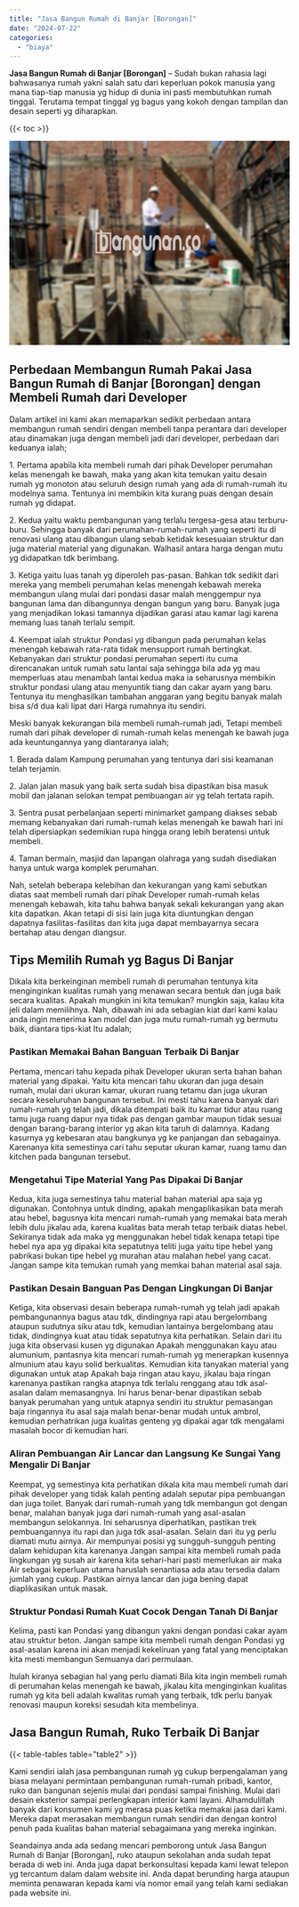```yaml
---
title: "Jasa Bangun Rumah di Banjar [Borongan]"
date: "2024-07-22"
categories: 
  - "biaya"
---
```


**Jasa Bangun Rumah di Banjar \[Borongan\]** – Sudah bukan rahasia lagi bahwasanya rumah yakni salah satu dari keperluan pokok manusia yang mana tiap-tiap manusia yg hidup di dunia ini pasti membutuhkan rumah tinggal. Terutama tempat tinggal yg bagus yang kokoh dengan tampilan dan desain seperti yg diharapkan.

{{< toc >}}

![Jasa Bangun Rumah di Banjar [Borongan]](/images/borong-bangunan-03.png)

## Perbedaan Membangun Rumah Pakai Jasa Bangun Rumah di Banjar \[Borongan\] dengan Membeli Rumah dari Developer

Dalam artikel ini kami akan memaparkan sedikit perbedaan antara membangun rumah sendiri dengan membeli tanpa perantara dari developer atau dinamakan juga dengan membeli jadi dari developer, perbedaan dari keduanya ialah;

1\. Pertama apabila kita membeli rumah dari pihak Developer perumahan kelas menengah ke bawah, maka yang akan kita temukan yaitu desain rumah yg monoton atau seluruh design rumah yang ada di rumah-rumah itu modelnya sama. Tentunya ini membikin kita kurang puas dengan desain rumah yg didapat.

2\. Kedua yaitu waktu pembangunan yang terlalu tergesa-gesa atau terburu-buru. Sehingga banyak dari perumahan-rumah-rumah yang seperti itu di renovasi ulang atau dibangun ulang sebab ketidak kesesuaian struktur dan juga material material yang digunakan. Walhasil antara harga dengan mutu yg didapatkan tdk berimbang.

3\. Ketiga yaitu luas tanah yg diperoleh pas-pasan. Bahkan tdk sedikit dari mereka yang membeli perumahan kelas menengah kebawah mereka membangun ulang mulai dari pondasi dasar malah menggempur nya bangunan lama dan dibangunnya dengan bangun yang baru. Banyak juga yang menjadikan lokasi tamannya dijadikan garasi atau kamar lagi karena memang luas tanah terlalu sempit.

4\. Keempat ialah struktur Pondasi yg dibangun pada perumahan kelas menengah kebawah rata-rata tidak mensupport rumah bertingkat. Kebanyakan dari struktur pondasi perumahan seperti itu cuma direncanakan untuk rumah satu lantai saja sehingga bila ada yg mau memperluas atau menambah lantai kedua maka ia seharusnya membikin struktur pondasi ulang atau menyuntik tiang dan cakar ayam yang baru. Tentunya itu menghasilkan tambahan anggaran yang begitu banyak malah bisa s/d dua kali lipat dari Harga rumahnya itu sendiri.

Meski banyak kekurangan bila membeli rumah-rumah jadi, Tetapi membeli rumah dari pihak developer di rumah-rumah kelas menengah ke bawah juga ada keuntungannya yang diantaranya ialah;

1\. Berada dalam Kampung perumahan yang tentunya dari sisi keamanan telah terjamin.

2\. Jalan jalan masuk yang baik serta sudah bisa dipastikan bisa masuk mobil dan jalanan selokan tempat pembuangan air yg telah tertata rapih.

3\. Sentra pusat perbelanjaan seperti minimarket gampang diakses sebab memang kebanyakan dari rumah-rumah kelas menengah ke bawah hari ini telah dipersiapkan sedemikian rupa hingga orang lebih beratensi untuk membeli.

4\. Taman bermain, masjid dan lapangan olahraga yang sudah disediakan hanya untuk warga komplek perumahan.

Nah, setelah beberapa kelebihan dan kekurangan yang kami sebutkan diatas saat membeli rumah dari pihak Developer rumah-rumah kelas menengah kebawah, kita tahu bahwa banyak sekali kekurangan yang akan kita dapatkan. Akan tetapi di sisi lain juga kita diuntungkan dengan dapatnya fasilitas-fasilitas dan kita juga dapat membayarnya secara bertahap atau dengan diangsur.

## Tips Memilih Rumah yg Bagus Di Banjar

Dikala kita berkeinginan membeli rumah di perumahan tentunya kita menginginkan kualitas rumah yang menawan secara bentuk dan juga baik secara kualitas. Apakah mungkin ini kita temukan? mungkin saja, kalau kita jeli dalam memilihnya. Nah, dibawah ini ada sebagian kiat dari kami kalau anda ingin menerima kan model dan juga mutu rumah-rumah yg bermutu baik, diantara tips-kiat Itu adalah;

### Pastikan Memakai Bahan Banguan Terbaik Di Banjar

Pertama, mencari tahu kepada pihak Developer ukuran serta bahan bahan material yang dipakai. Yaitu kita mencari tahu ukuran dan juga desain rumah, mulai dari ukuran kamar, ukuran ruang tetamu dan juga ukuran secara keseluruhan bangunan tersebut. Ini mesti tahu karena banyak dari rumah-rumah yg telah jadi, dikala ditempati baik itu kamar tidur atau ruang tamu juga ruang dapur nya tidak pas dengan gambar maupun tidak sesuai dengan barang-barang interior yg akan kita taruh di dalamnya. Kadang kasurnya yg kebesaran atau bangkunya yg ke panjangan dan sebagainya. Karenanya kita semestinya cari tahu seputar ukuran kamar, ruang tamu dan kitchen pada bangunan tersebut.

### Mengetahui Tipe Material Yang Pas Dipakai Di Banjar

Kedua, kita juga semestinya tahu material bahan material apa saja yg digunakan. Contohnya untuk dinding, apakah mengaplikasikan bata merah atau hebel, bagusnya kita mencari rumah-rumah yang memakai bata merah lebih dulu jikalau ada, karena kualitas bata merah tetap terbaik diatas hebel. Sekiranya tidak ada maka yg menggunakan hebel tidak kenapa tetapi tipe hebel nya apa yg dipakai kita sepatutnya teliti juga yaitu tipe hebel yang pabrikasi bukan tipe hebel yg murahan atau malahan hebel yang cacat. Jangan sampe kita temukan rumah yang memkai bahan material asal saja.

### Pastikan Desain Banguan Pas Dengan Lingkungan Di Banjar

Ketiga, kita observasi desain beberapa rumah-rumah yg telah jadi apakah pembangunannya bagus atau tdk, dindingnya rapi atau bergelombang ataupun sudutnya siku atau tdk, kemudian lantainya bergelombang atau tidak, dindingnya kuat atau tidak sepatutnya kita perhatikan. Selain dari itu juga kita observasi kusen yg digunakan Apakah menggunakan kayu atau alumunium, pantasnya kita mencari rumah-rumah yg menerapkan kusennya almunium atau kayu solid berkualitas. Kemudian kita tanyakan material yang digunakan untuk atap Apakah baja ringan atau kayu, jikalau baja ringan karenanya pastikan rangka atapnya tdk terlalu renggang atau tdk asal-asalan dalam memasangnya. Ini harus benar-benar dipastikan sebab banyak perumahan yang untuk atapnya sendiri itu struktur pemasangan baja ringannya itu asal saja malah benar-benar mudah untuk ambrol, kemudian perhatrikan juga kualitas genteng yg dipakai agar tdk mengalami masalah bocor di kemudian hari.

### Aliran Pembuangan Air Lancar dan Langsung Ke Sungai Yang Mengalir Di Banjar

Keempat, yg semestinya kita perhatikan dikala kita mau membeli rumah dari pihak developer yang tidak kalah penting adalah seputar pipa pembuangan dan juga toilet. Banyak dari rumah-rumah yang tdk membangun got dengan benar, malahan banyak juga dari rumah-rumah yang asal-asalan membangun selokannya. Ini seharusnya diperhatikan, pastikan trek pembuangannya itu rapi dan juga tdk asal-asalan. Selain dari itu yg perlu diamati mutu airnya. Air mempunyai posisi yg sungguh-sungguh penting dalam kehidupan kita karenanya Jangan sampai kita membeli rumah pada lingkungan yg susah air karena kita sehari-hari pasti memerlukan air maka Air sebagai keperluan utama haruslah senantiasa ada atau tersedia dalam jumlah yang cukup. Pastikan airnya lancar dan juga bening dapat diaplikasikan untuk masak.

### Struktur Pondasi Rumah Kuat Cocok Dengan Tanah Di Banjar

Kelima, pasti kan Pondasi yang dibangun yakni dengan pondasi cakar ayam atau struktur beton. Jangan sampe kita membeli rumah dengan Pondasi yg asal-asalan karena ini akan menjadi kekeliruan yang fatal yang menciptakan kita mesti membangun Semuanya dari permulaan.

Itulah kiranya sebagian hal yang perlu diamati Bila kita ingin membeli rumah di perumahan kelas menengah ke bawah, jikalau kita menginginkan kualitas rumah yg kita beli adalah kwalitas rumah yang terbaik, tdk perlu banyak renovasi maupun koreksi sesudah kita membelinya.

## Jasa Bangun Rumah, Ruko Terbaik Di Banjar

{{< table-tables table="table2" >}}

Kami sendiri ialah jasa pembangunan rumah yg cukup berpengalaman yang biasa melayani permintaan pembangunan rumah-rumah pribadi, kantor, ruko dan bangunan sejenis mulai dari pondasi sampai finishing. Mulai dari desain eksterior sampai perlengkapan interior kami layani. Alhamdulillah banyak dari konsumen kami yg merasa puas ketika memakai jasa dari kami. Mereka dapat merasakan membangun rumah sendiri dan dengan kontrol penuh pada kualitas bahan material sebagaimana yang mereka inginkan.

Seandainya anda ada sedang mencari pemborong untuk Jasa Bangun Rumah di Banjar \[Borongan\], ruko ataupun sekolahan anda sudah tepat berada di web ini. Anda juga dapat berkonsultasi kepada kami lewat telepon yg tercantum dalam dalam website ini. Anda dapat berunding harga ataupun meminta penawaran kepada kami via nomor email yang telah kami sediakan pada website ini.
